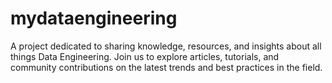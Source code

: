# mydataengineering
A project dedicated to sharing knowledge, resources, and insights about all things Data Engineering. Join us to explore articles, tutorials, and community contributions on the latest trends and best practices in the field.
